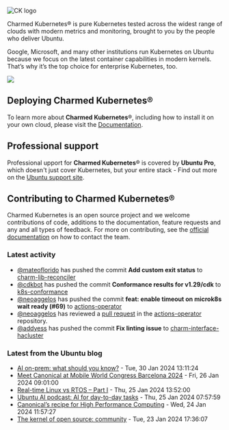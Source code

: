 ![CK logo](https://assets.ubuntu.com/v1/451d4cf4-Charmed+Kubernetes_RGB_onWhite_2022.svg)

Charmed Kubernetes® is pure Kubernetes tested across the widest range of clouds with modern metrics and monitoring, brought to you by the people who deliver Ubuntu.

Google, Microsoft, and many other institutions run Kubernetes on Ubuntu because we focus on the latest container capabilities in modern kernels. That’s why it’s the top choice for enterprise Kubernetes, too.

![](https://assets.ubuntu.com/v1/843c77b6-juju-at-a-glace.svg)

## Deploying Charmed Kubernetes®

To learn more about **Charmed Kubernetes**®, including how to install it on your own cloud, please visit the [Documentation][docs].

## Professional support

Professional upport for **Charmed Kubernetes**® is covered by **Ubuntu Pro**, which doesn't just cover Kubernetes, but your entire stack - Find out more on the [Ubuntu support site](https://ubuntu.com/support).

## Contributing to Charmed Kubernetes®

Charmed Kubernetes is an open source project and we welcome contributions of code, additions to the documentation, feature requests and any and all types of feedback. For more on contributing, see the [official documentation][get-in-touch] on how to contact the team.

<!-- LINKS -->
[docs]: https://ubuntu.com/kubernetes/docs
[get-in-touch]: https://ubuntu.com/kubernetes/docs/get-in-touch

### Latest activity

<!-- activity starts -->
 - [@mateoflorido](https://github.com/mateoflorido) has pushed the commit **Add custom exit status** to [charm-lib-reconciler](https://github.com/charmed-kubernetes/charm-lib-reconciler)
 - [@cdkbot](https://github.com/cdkbot) has pushed the commit **Conformance results for v1.29/cdk** to [k8s-conformance](https://github.com/charmed-kubernetes/k8s-conformance)
 - [@neoaggelos](https://github.com/neoaggelos) has pushed the commit **feat: enable timeout on microk8s wait ready (#69)** to [actions-operator](https://github.com/charmed-kubernetes/actions-operator)
 - [@neoaggelos](https://github.com/neoaggelos) has reviewed a [pull request](https://github.com/charmed-kubernetes/actions-operator/pull/69) in the [actions-operator](https://github.com/charmed-kubernetes/actions-operator) repository.
 - [@addyess](https://github.com/addyess) has pushed the commit **Fix linting issue** to [charm-interface-hacluster](https://github.com/charmed-kubernetes/charm-interface-hacluster)
<!-- activity ends -->

<!-- roadmap starts -->

<!-- roadmap ends -->

### Latest from the Ubuntu blog

<!-- blog starts -->
* [AI on-prem: what should you know?](https://ubuntu.com//blog/ai-on-prem) - Tue, 30 Jan 2024 13:11:24 
* [Meet Canonical at Mobile World Congress Barcelona 2024](https://ubuntu.com//blog/canonical-at-mwc-barcelona-2024) - Fri, 26 Jan 2024 09:01:00 
* [Real-time Linux vs RTOS &#8211; Part I](https://ubuntu.com//blog/real-time-linux-vs-rtos) - Thu, 25 Jan 2024 13:52:00 
* [Ubuntu AI podcast: AI for day-to-day tasks](https://ubuntu.com//blog/ubuntu-ai-podcast-ai-for-day-to-day-tasks) - Thu, 25 Jan 2024 07:57:59 
* [Canonical’s recipe for High Performance Computing](https://ubuntu.com//blog/canonicals-recipe-for-high-performance-computing) - Wed, 24 Jan 2024 11:57:27 
* [The kernel of open source: community](https://ubuntu.com//blog/the-kernel-of-open-source-community) - Tue, 23 Jan 2024 17:36:07 
<!-- blog ends -->
